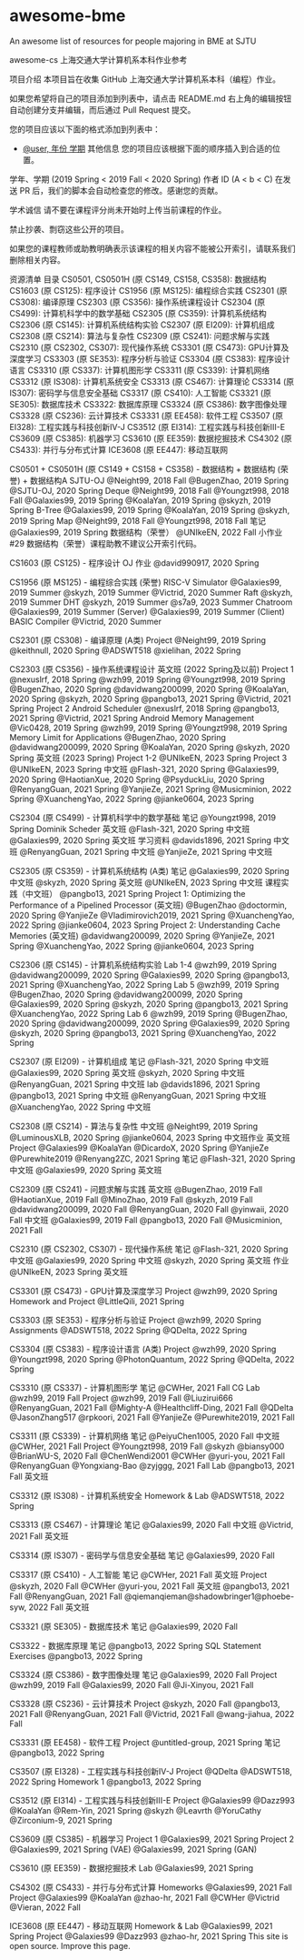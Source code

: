 # awesome-bme
An awesome list of resources for people majoring in BME at SJTU

awesome-cs
上海交通大学计算机系本科作业参考

项目介绍
本项目旨在收集 GitHub 上海交通大学计算机系本科（编程）作业。

如果您希望将自己的项目添加到列表中，请点击 README.md 右上角的编辑按钮 自动创建分支并编辑，而后通过 Pull Request 提交。

您的项目应该以下面的格式添加到列表中：

* [@user, 年份 学期](URL) 其他信息
您的项目应该根据下面的顺序插入到合适的位置。

学年、学期 (2019 Spring < 2019 Fall < 2020 Spring)
作者 ID (A < b < C)
在发送 PR 后，我们的脚本会自动检查您的修改。感谢您的贡献。

学术诚信
请不要在课程评分尚未开始时上传当前课程的作业。

禁止抄袭、剽窃这些公开的项目。

如果您的课程教师或助教明确表示该课程的相关内容不能被公开索引，请联系我们删除相关内容。

资源清单
目录
CS0501, CS0501H (原 CS149, CS158, CS358): 数据结构
CS1603 (原 CS125): 程序设计
CS1956 (原 MS125): 编程综合实践
CS2301 (原 CS308): 编译原理
CS2303 (原 CS356): 操作系统课程设计
CS2304 (原 CS499): 计算机科学中的数学基础
CS2305 (原 CS359): 计算机系统结构
CS2306 (原 CS145): 计算机系统结构实验
CS2307 (原 EI209): 计算机组成
CS2308 (原 CS214): 算法与复杂性
CS2309 (原 CS241): 问题求解与实践
CS2310 (原 CS2302, CS307): 现代操作系统
CS3301 (原 CS473): GPU计算及深度学习
CS3303 (原 SE353): 程序分析与验证
CS3304 (原 CS383): 程序设计语言
CS3310 (原 CS337): 计算机图形学
CS3311 (原 CS339): 计算机网络
CS3312 (原 IS308): 计算机系统安全
CS3313 (原 CS467): 计算理论
CS3314 (原 IS307): 密码学与信息安全基础
CS3317 (原 CS410): 人工智能
CS3321 (原 SE305): 数据库技术
CS3322: 数据库原理
CS3324 (原 CS386): 数字图像处理
CS3328 (原 CS236): 云计算技术
CS3331 (原 EE458): 软件工程
CS3507 (原 EI328): 工程实践与科技创新IV-J
CS3512 (原 EI314): 工程实践与科技创新III-E
CS3609 (原 CS385): 机器学习
CS3610 (原 EE359): 数据挖掘技术
CS4302 (原 CS433): 并行与分布式计算
ICE3608 (原 EE447): 移动互联网

CS0501 + CS0501H (原 CS149 + CS158 + CS358) - 数据结构 + 数据结构 (荣誉) + 数据结构A
SJTU-OJ
@Neight99, 2018 Fall
@BugenZhao, 2019 Spring
@SJTU-OJ, 2020 Spring
Deque
@Neight99, 2018 Fall
@Youngzt998, 2018 Fall
@Galaxies99, 2019 Spring
@KoalaYan, 2019 Spring
@skyzh, 2019 Spring
B-Tree
@Galaxies99, 2019 Spring
@KoalaYan, 2019 Spring
@skyzh, 2019 Spring
Map
@Neight99, 2018 Fall
@Youngzt998, 2018 Fall
笔记
@Galaxies99, 2019 Spring 数据结构（荣誉）
@UNIkeEN, 2022 Fall
小作业
#29 数据结构（荣誉）课程助教不建议公开索引代码。

CS1603 (原 CS125) - 程序设计
OJ 作业
@david990917, 2020 Spring

CS1956 (原 MS125) - 编程综合实践 (荣誉)
RISC-V Simulator
@Galaxies99, 2019 Summer
@skyzh, 2019 Summer
@Victrid, 2020 Summer
Raft
@skyzh, 2019 Summer
DHT
@skyzh, 2019 Summer
@s7a9, 2023 Summer
Chatroom
@Galaxies99, 2019 Summer (Server)
@Galaxies99, 2019 Summer (Client)
BASIC Compiler
@Victrid, 2020 Summer

CS2301 (原 CS308) - 编译原理 (A类)
Project
@Neight99, 2019 Spring
@keithnull, 2020 Spring
@ADSWT518 @xielihan, 2022 Spring

CS2303 (原 CS356) - 操作系统课程设计
英文班 (2022 Spring及以前)
Project 1
@nexuslrf, 2018 Spring
@wzh99, 2019 Spring
@Youngzt998, 2019 Spring
@BugenZhao, 2020 Spring
@davidwang200099, 2020 Spring
@KoalaYan, 2020 Spring
@skyzh, 2020 Spring
@pangbo13, 2021 Spring
@Victrid, 2021 Spring
Project 2
Android Scheduler
@nexuslrf, 2018 Spring
@pangbo13, 2021 Spring
@Victrid, 2021 Spring
Android Memory Management
@Vic0428, 2019 Spring
@wzh99, 2019 Spring
@Youngzt998, 2019 Spring
Memory Limit for Applications
@BugenZhao, 2020 Spring
@davidwang200099, 2020 Spring
@KoalaYan, 2020 Spring
@skyzh, 2020 Spring
英文班 (2023 Spring)
Project 1-2
@UNIkeEN, 2023 Spring
Project 3
@UNIkeEN, 2023 Spring
中文班
@Flash-321, 2020 Spring
@Galaxies99, 2020 Spring
@HaotianXue, 2020 Spring
@PsyduckLiu, 2020 Spring
@RenyangGuan, 2021 Spring
@YanjieZe, 2021 Spring
@Musicminion, 2022 Spring
@XuanchengYao, 2022 Spring
@jianke0604, 2023 Spring

CS2304 (原 CS499) - 计算机科学中的数学基础
笔记
@Youngzt998, 2019 Spring Dominik Scheder 英文班
@Flash-321, 2020 Spring 中文班
@Galaxies99, 2020 Spring 英文班
学习资料
@davids1896, 2021 Spring 中文班
@RenyangGuan, 2021 Spring 中文班
@YanjieZe, 2021 Spring 中文班

CS2305 (原 CS359) - 计算机系统结构 (A类)
笔记
@Galaxies99, 2020 Spring 中文班
@skyzh, 2020 Spring 英文班
@UNIkeEN, 2023 Spring 中文班
课程实践（中文班）
@pangbo13, 2021 Spring
Project 1: Optimizing the Performance of a Pipelined Processor (英文班)
@BugenZhao @doctormin, 2020 Spring
@YanjieZe @Vladimirovich2019, 2021 Spring
@XuanchengYao, 2022 Spring
@jianke0604, 2023 Spring
Project 2: Understanding Cache Memories (英文班)
@davidwang200099, 2020 Spring
@YanjieZe, 2021 Spring
@XuanchengYao, 2022 Spring
@jianke0604, 2023 Spring

CS2306 (原 CS145) - 计算机系统结构实验
Lab 1-4
@wzh99, 2019 Spring
@davidwang200099, 2020 Spring
@Galaxies99, 2020 Spring
@pangbo13, 2021 Spring
@XuanchengYao, 2022 Spring
Lab 5
@wzh99, 2019 Spring
@BugenZhao, 2020 Spring
@davidwang200099, 2020 Spring
@Galaxies99, 2020 Spring
@skyzh, 2020 Spring
@pangbo13, 2021 Spring
@XuanchengYao, 2022 Spring
Lab 6
@wzh99, 2019 Spring
@BugenZhao, 2020 Spring
@davidwang200099, 2020 Spring
@Galaxies99, 2020 Spring
@skyzh, 2020 Spring
@pangbo13, 2021 Spring
@XuanchengYao, 2022 Spring

CS2307 (原 EI209) - 计算机组成
笔记
@Flash-321, 2020 Spring 中文班
@Galaxies99, 2020 Spring 英文班
@skyzh, 2020 Spring 中文班
@RenyangGuan, 2021 Spring 中文班
lab
@davids1896, 2021 Spring
@pangbo13, 2021 Spring 中文班
@RenyangGuan, 2021 Spring 中文班
@XuanchengYao, 2022 Spring 中文班

CS2308 (原 CS214) - 算法与复杂性
中文班
@Neight99, 2019 Spring
@LuminousXLB, 2020 Spring
@jianke0604, 2023 Spring 中文班作业
英文班 Project
@Galaxies99 @KoalaYan @DicardoX, 2020 Spring
@YanjieZe @Purewhite2019 @Renyang2ZC, 2021 Spring
笔记
@Flash-321, 2020 Spring 中文班
@Galaxies99, 2020 Spring 英文班

CS2309 (原 CS241) - 问题求解与实践
英文班
@BugenZhao, 2019 Fall
@HaotianXue, 2019 Fall
@MinoZhao, 2019 Fall
@skyzh, 2019 Fall
@davidwang200099, 2020 Fall
@RenyangGuan, 2020 Fall
@yinwaii, 2020 Fall
中文班
@Galaxies99, 2019 Fall
@pangbo13, 2020 Fall
@Musicminion, 2021 Fall

CS2310 (原 CS2302, CS307) - 现代操作系统
笔记
@Flash-321, 2020 Spring 中文班
@Galaxies99, 2020 Spring 中文班
@skyzh, 2020 Spring 英文班
作业
@UNIkeEN, 2023 Spring 英文班

CS3301 (原 CS473) - GPU计算及深度学习
Project
@wzh99, 2020 Spring
Homework and Project
@LittleQili, 2021 Spring

CS3303 (原 SE353) - 程序分析与验证
Project
@wzh99, 2020 Spring
Assignments
@ADSWT518, 2022 Spring
@QDelta, 2022 Spring

CS3304 (原 CS383) - 程序设计语言 (A类)
Project
@wzh99, 2020 Spring
@Youngzt998, 2020 Spring
@PhotonQuantum, 2022 Spring
@QDelta, 2022 Spring

CS3310 (原 CS337) - 计算机图形学
笔记
@CWHer, 2021 Fall
CG Lab
@wzh99, 2019 Fall
Project
@wzh99, 2019 Fall
@Liuzirui666 @RenyangGuan, 2021 Fall
@Mighty-A @Healthcliff-Ding, 2021 Fall
@QDelta @JasonZhang517 @rpkoori, 2021 Fall
@YanjieZe @Purewhite2019, 2021 Fall

CS3311 (原 CS339) - 计算机网络
笔记
@PeiyuChen1005, 2020 Fall 中文班
@CWHer, 2021 Fall
Project
@Youngzt998, 2019 Fall
@skyzh @biansy000 @BrianWU-S, 2020 Fall
@ChenWendi2001 @CWHer @yuri-you, 2021 Fall
@RenyangGuan @Yongxiang-Bao @zyjggg, 2021 Fall
Lab
@pangbo13, 2021 Fall 英文班

CS3312 (原 IS308) - 计算机系统安全
Homework & Lab
@ADSWT518, 2022 Spring

CS3313 (原 CS467) - 计算理论
笔记
@Galaxies99, 2020 Fall 中文班
@Victrid, 2021 Fall 英文班

CS3314 (原 IS307) - 密码学与信息安全基础
笔记
@Galaxies99, 2020 Fall

CS3317 (原 CS410) - 人工智能
笔记
@CWHer, 2021 Fall 英文班
Project
@skyzh, 2020 Fall
@CWHer @yuri-you, 2021 Fall 英文班
@pangbo13, 2021 Fall
@RenyangGuan, 2021 Fall
@qiemanqieman@shadowbringer1@phoebe-syw, 2022 Fall 英文班

CS3321 (原 SE305) - 数据库技术
笔记
@Galaxies99, 2020 Fall

CS3322 - 数据库原理
笔记
@pangbo13, 2022 Spring
SQL Statement Exercises
@pangbo13, 2022 Spring

CS3324 (原 CS386) - 数字图像处理
笔记
@Galaxies99, 2020 Fall
Project
@wzh99, 2019 Fall
@Galaxies99, 2020 Fall
@Ji-Xinyou, 2021 Fall

CS3328 (原 CS236) - 云计算技术
Project
@skyzh, 2020 Fall
@pangbo13, 2021 Fall
@RenyangGuan, 2021 Fall
@Victrid, 2021 Fall
@wang-jiahua, 2022 Fall

CS3331 (原 EE458) - 软件工程
Project
@untitled-group, 2021 Spring
笔记
@pangbo13, 2022 Spring

CS3507 (原 EI328) - 工程实践与科技创新IV-J
Project
@QDelta @ADSWT518, 2022 Spring
Homework 1
@pangbo13, 2022 Spring

CS3512 (原 EI314) - 工程实践与科技创新III-E
Project
@Galaxies99 @Dazz993 @KoalaYan @Rem-Yin, 2021 Spring
@skyzh @Leavrth @YoruCathy @Zirconium-9, 2021 Spring

CS3609 (原 CS385) - 机器学习
Project 1
@Galaxies99, 2021 Spring
Project 2
@Galaxies99, 2021 Spring (VAE)
@Galaxies99, 2021 Spring (GAN)

CS3610 (原 EE359) - 数据挖掘技术
Lab
@Galaxies99, 2021 Spring

CS4302 (原 CS433) - 并行与分布式计算
Homeworks
@Galaxies99, 2021 Fall
Project
@Galaxies99 @KoalaYan @zhao-hr, 2021 Fall
@CWHer @Victrid @Vieran, 2022 Fall

ICE3608 (原 EE447) - 移动互联网
Homework & Lab
@Galaxies99, 2021 Spring
Project
@Galaxies99 @Dazz993 @zhao-hr, 2021 Spring
This site is open source. Improve this page.
